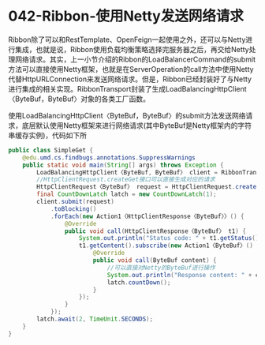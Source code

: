 # 042-Ribbon-使用Netty发送网络请求

Ribbon除了可以和RestTemplate、OpenFeign一起使用之外，还可以与Netty进行集成，也就是说，Ribbon使用负载均衡策略选择完服务器之后，再交给Netty处理网络请求。其实，上一小节介绍的Ribbon的LoadBalancerCommand的submit方法可以直接使用Netty框架，也就是在ServerOperation的call方法中使用Netty代替HttpURLConnection来发送网络请求。但是，Ribbon已经封装好了与Netty进行集成的相关实现。RibbonTransport封装了生成LoadBalancingHttpClient〈ByteBuf，ByteBuf〉对象的各类工厂函数。

使用LoadBalancingHttpClient〈ByteBuf，ByteBuf〉的submit方法发送网络请求，底层默认使用Netty框架来进行网络请求(其中ByteBuf是Netty框架内的字符串缓存实例)，代码如下所

```java
public class SimpleGet {
    @edu.umd.cs.findbugs.annotations.SuppressWarnings
    public static void main(String[] args) throws Exception {
        LoadBalancingHttpClient〈ByteBuf, ByteBuf〉 client = RibbonTransport.newHttpClient();
        //HttpClientRequest.createGet接口可以直接生成对应的请求
        HttpClientRequest〈ByteBuf〉 request = HttpClientRequest.createGet("http://www.google.com/");
        final CountDownLatch latch = new CountDownLatch(1);
        client.submit(request)
            .toBlocking()
            .forEach(new Action1〈HttpClientResponse〈ByteBuf〉〉() {
                @Override
                public void call(HttpClientResponse〈ByteBuf〉 t1) {
                    System.out.println("Status code: " + t1.getStatus());
                    t1.getContent().subscribe(new Action1〈ByteBuf〉() {
                        @Override
                        public void call(ByteBuf content) {
                            //可以直接对Netty的ByteBuf进行操作
                            System.out.println("Response content: " + content.toString(Charset.defaultCharset()));
                            latch.countDown();
                        }
                    });
                }
            });
        latch.await(2, TimeUnit.SECONDS);
    }
}
```

